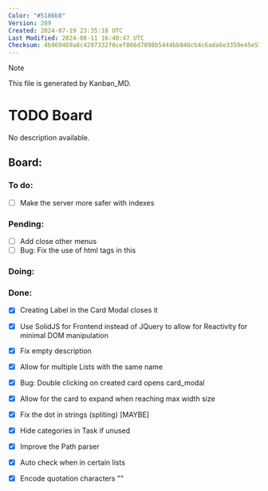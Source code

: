 ```yaml
---
Color: "#5186b8"
Version: 269
Created: 2024-07-19 23:35:18 UTC
Last Modified: 2024-08-11 16:40:47 UTC
Checksum: 4b969469a8c4297332f0cef866d7098b5444bb846cb4c6ada6e3359e45e574fc
---
```


> [!NOTE]  
> This file is generated by Kanban_MD.  

# TODO Board  
No description available.  

## Board:  

### <span data-checked="false" data-counter="1">To do:</span>  
- [ ] <span id="kanban_md-task-make_the_server_more_safer_with_indexes-1" data-counter="1">Make the server more safer with indexes</span>  

### <span data-checked="false" data-counter="1">Pending:</span>  
- [ ] <span id="kanban_md-task-add_close_other_menus-1" data-counter="1">Add close other menus</span>  
- [ ] <span id="kanban_md-task-bug:_fix_the_use_of_html_tags_in_this-1" data-counter="1">Bug: Fix the use of html tags in this</span>  

### <span data-checked="false" data-counter="1">Doing:</span>  

### <span data-checked="true" data-counter="1">Done:</span>  
- [x] <span id="kanban_md-task-creating_label_in_the_card_modal_closes_it-1" data-counter="1">Creating Label in the Card Modal closes it</span>  
- [x] <span id="kanban_md-task-use_solidjs_for_frontend_instead_of_jquery_to_allow_for_reactivity_for_minimal_dom_manipulation-1" data-counter="1">Use SolidJS for Frontend instead of JQuery to allow for Reactivity for minimal DOM manipulation</span>  
- [x] <span id="kanban_md-task-fix_empty_description-1" data-counter="1">Fix empty description</span>  
- [x] <span id="kanban_md-task-allow_for_multiple_lists_with_the_same_name-1" data-counter="1">Allow for multiple Lists with the same name</span>  
- [x] <span id="kanban_md-task-bug:_double_clicking_on_created_card_opens_card_modal-1" data-counter="1">Bug: Double clicking on created card opens card_modal</span>  
- [x] <span id="kanban_md-task-allow_for_the_card_to_expand_when_reaching_max_width_size-1" data-counter="1">Allow for the card to expand when reaching max width size</span>  
- [x] <span id="kanban_md-task-fix_the_dot_in_strings_(spliting)_[maybe]-1" data-counter="1">Fix the dot in strings (spliting) [MAYBE]</span>  
- [x] <span id="kanban_md-task-hide_categories_in_task_if_unused-1" data-counter="1">Hide categories in Task if unused</span>  
- [x] <span id="kanban_md-task-improve_the_path_parser-1" data-counter="1">Improve the Path parser</span>  
- [x] <span id="kanban_md-task-auto_check_when_in_certain_lists-1" data-counter="1">Auto check when in certain lists</span>  
- [x] <span id="kanban_md-task-encode_quotation_characters_&quot;&quot;-1" data-counter="1">Encode quotation characters ""</span>  


